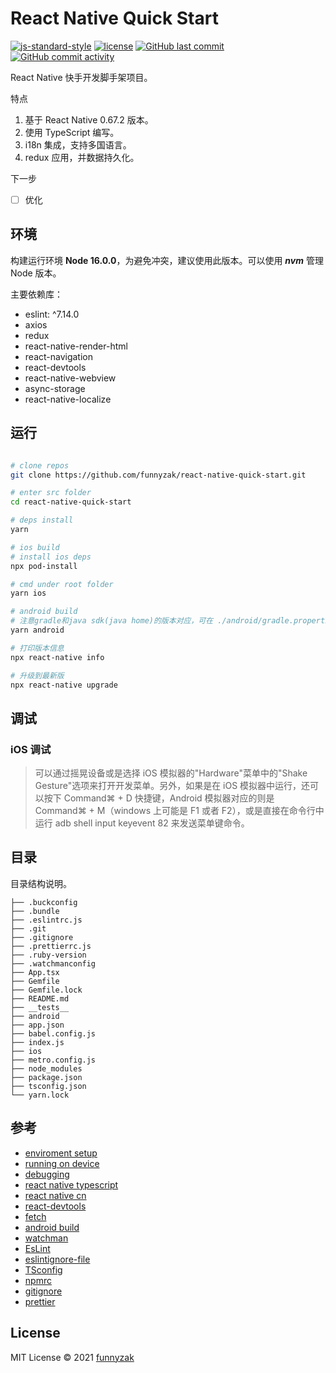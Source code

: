 # React Native Quick Start

[![js-standard-style](https://img.shields.io/badge/code_style-standard-brightgreen.svg)](https://github.com/feross/standard)
[![license][license-image]][repository-url]
[![GitHub last commit][last-commit-image]][repository-url]
[![GitHub commit activity][commit-activity-image]][repository-url]

[commit-activity-image]: https://img.shields.io/github/commit-activity/m/funnyzak/react-native-quick-start?style=flat-square
[last-commit-image]: https://img.shields.io/github/last-commit/funnyzak/react-native-quick-start?style=flat-square
[license-image]: https://img.shields.io/github/license/funnyzak/react-native-quick-start.svg?style=flat-square
[repository-url]: https://github.com/funnyzak/react-native-quick-start

React Native 快手开发脚手架项目。

特点

1. 基于 React Native 0.67.2 版本。
2. 使用 TypeScript 编写。
3. i18n 集成，支持多国语言。
4. redux 应用，并数据持久化。

下一步

- [ ] 优化

## 环境

构建运行环境 **Node 16.0.0**，为避免冲突，建议使用此版本。可以使用 **_nvm_** 管理 Node 版本。

主要依赖库：

- eslint: ^7.14.0
- axios
- redux
- react-native-render-html
- react-navigation
- react-devtools
- react-native-webview
- async-storage
- react-native-localize

## 运行

```bash

# clone repos
git clone https://github.com/funnyzak/react-native-quick-start.git

# enter src folder
cd react-native-quick-start

# deps install
yarn

# ios build
# install ios deps
npx pod-install

# cmd under root folder
yarn ios

# android build
# 注意gradle和java sdk(java home)的版本对应，可在 ./android/gradle.properties 设置 org.gradle.java.home
yarn android

# 打印版本信息
npx react-native info

# 升级到最新版
npx react-native upgrade

```

## 调试

### iOS 调试

> 可以通过摇晃设备或是选择 iOS 模拟器的"Hardware"菜单中的"Shake Gesture"选项来打开开发菜单。另外，如果是在 iOS 模拟器中运行，还可以按下 Command⌘ + D 快捷键，Android 模拟器对应的则是 Command⌘ + M（windows 上可能是 F1 或者 F2），或是直接在命令行中运行 adb shell input keyevent 82 来发送菜单键命令。

## 目录

目录结构说明。

    ├── .buckconfig
    ├── .bundle
    ├── .eslintrc.js
    ├── .git
    ├── .gitignore
    ├── .prettierrc.js
    ├── .ruby-version
    ├── .watchmanconfig
    ├── App.tsx
    ├── Gemfile
    ├── Gemfile.lock
    ├── README.md
    ├── __tests__
    ├── android
    ├── app.json
    ├── babel.config.js
    ├── index.js
    ├── ios
    ├── metro.config.js
    ├── node_modules
    ├── package.json
    ├── tsconfig.json
    └── yarn.lock

## 参考

- [enviroment setup](https://reactnative.dev/docs/environment-setup)
- [running on device](https://reactnative.dev/docs/running-on-device)
- [debugging](https://twitter.com/i/spaces/1YqJDqDpqzAxV)
- [react native typescript](https://reactnative.dev/docs/typescript)
- [react native cn](https://reactnative.cn/)
- [react-devtools](https://www.npmjs.com/package/react-devtools)
- [fetch](https://reactnative.cn/docs/network)
- [android build](https://reactnative.cn/docs/signed-apk-android)
- [watchman](https://facebook.github.io/watchman/docs/cli-options.html)
- [EsLint](https://eslint.org/docs/user-guide/configuring/)
- [eslintignore-file](https://eslint.org/docs/user-guide/configuring/ignoring-code#the-eslintignore-file)
- [TSconfig](https://www.typescriptlang.org/tsconfig/)
- [npmrc](https://docs.npmjs.com/cli/v7/configuring-npm/npmrc)
- [gitignore](https://git-scm.com/docs/gitignore)
- [prettier](https://prettier.io/docs/en/index.html)

## License

MIT License © 2021 [funnyzak](https://github.com/funnyzak)

